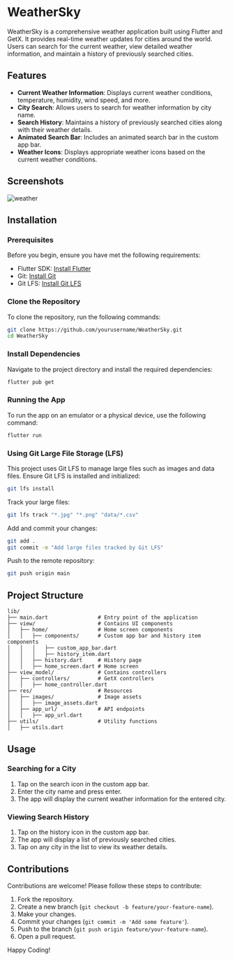 
# WeatherSky

WeatherSky is a comprehensive weather application built using Flutter and GetX. It provides real-time weather updates for cities around the world. Users can search for the current weather, view detailed weather information, and maintain a history of previously searched cities.

## Features

- **Current Weather Information**: Displays current weather conditions, temperature, humidity, wind speed, and more.
- **City Search**: Allows users to search for weather information by city name.
- **Search History**: Maintains a history of previously searched cities along with their weather details.
- **Animated Search Bar**: Includes an animated search bar in the custom app bar.
- **Weather Icons**: Displays appropriate weather icons based on the current weather conditions.

## Screenshots

![weather](https://github.com/lakshayuppal779/WeatherSky/assets/117820155/31e0a200-8418-49ac-a5d0-6cfc5e69cbde)


## Installation

### Prerequisites

Before you begin, ensure you have met the following requirements:

- Flutter SDK: [Install Flutter](https://flutter.dev/docs/get-started/install)
- Git: [Install Git](https://git-scm.com/)
- Git LFS: [Install Git LFS](https://git-lfs.github.com/)

### Clone the Repository

To clone the repository, run the following commands:

```bash
git clone https://github.com/yourusername/WeatherSky.git
cd WeatherSky
```

### Install Dependencies

Navigate to the project directory and install the required dependencies:

```bash
flutter pub get
```

### Running the App

To run the app on an emulator or a physical device, use the following command:

```bash
flutter run
```

### Using Git Large File Storage (LFS)

This project uses Git LFS to manage large files such as images and data files. Ensure Git LFS is installed and initialized:

```bash
git lfs install
```

Track your large files:

```bash
git lfs track "*.jpg" "*.png" "data/*.csv"
```

Add and commit your changes:

```bash
git add .
git commit -m "Add large files tracked by Git LFS"
```

Push to the remote repository:

```bash
git push origin main
```

## Project Structure

```plaintext
lib/
├── main.dart                # Entry point of the application
├── view/                    # Contains UI components
│   ├── home/                # Home screen components
│   │   ├── components/      # Custom app bar and history item components
│   │   │   ├── custom_app_bar.dart
│   │   │   ├── history_item.dart
│   │   ├── history.dart     # History page
│   │   ├── home_screen.dart # Home screen
├── view_model/              # Contains controllers
│   ├── controllers/         # GetX controllers
│   │   ├── home_controller.dart
├── res/                     # Resources
│   ├── images/              # Image assets
│   │   ├── image_assets.dart
│   ├── app_url/             # API endpoints
│   │   ├── app_url.dart
├── utils/                   # Utility functions
│   ├── utils.dart
```

## Usage

### Searching for a City

1. Tap on the search icon in the custom app bar.
2. Enter the city name and press enter.
3. The app will display the current weather information for the entered city.

### Viewing Search History

1. Tap on the history icon in the custom app bar.
2. The app will display a list of previously searched cities.
3. Tap on any city in the list to view its weather details.

## Contributions

Contributions are welcome! Please follow these steps to contribute:

1. Fork the repository.
2. Create a new branch (`git checkout -b feature/your-feature-name`).
3. Make your changes.
4. Commit your changes (`git commit -m 'Add some feature'`).
5. Push to the branch (`git push origin feature/your-feature-name`).
6. Open a pull request.

Happy Coding!
```

